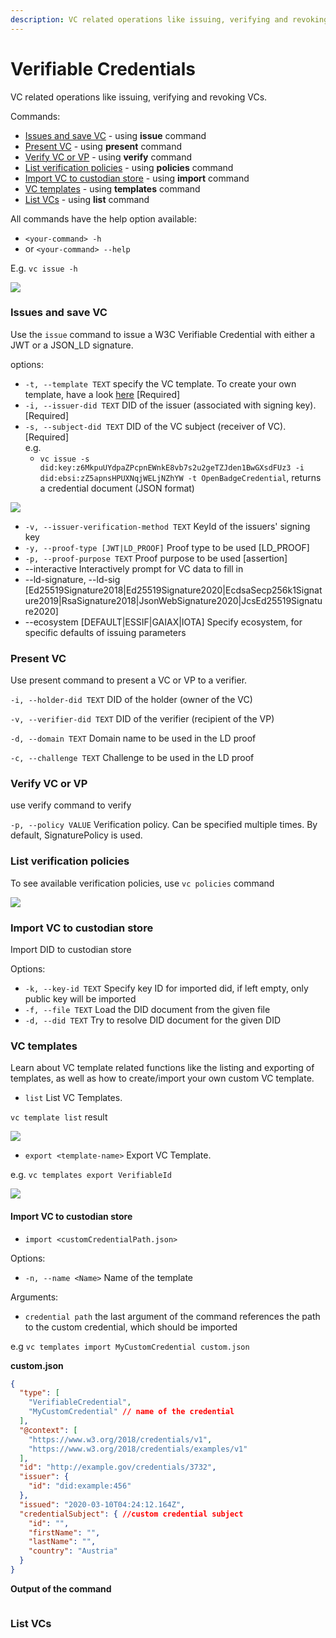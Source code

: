 ```yaml
---
description: VC related operations like issuing, verifying and revoking VCs.
---
```


# Verifiable Credentials

VC related operations like issuing, verifying and revoking VCs.

Commands:

* [Issues and save VC](verifiable-credentials.md#issues-and-save-vc.) - using **issue** command
* [Present VC](verifiable-credentials.md#present-vc) - using **present** command
* [Verify VC or VP](verifiable-credentials.md#verify-vc-or-vp) - using **verify** command&#x20;
* [List verification policies](verifiable-credentials.md#manage-verification-policies) - using **policies** command&#x20;
* [Import VC to custodian store](verifiable-credentials.md#import-vc-to-custodian-store) - using **import** command&#x20;
* [VC templates](verifiable-credentials.md#vc-templates) - using **templates** command &#x20;
* [List VCs](verifiable-credentials.md#list-vcs) - using **list** command&#x20;

All commands have the help option available:

* `<your-command> -h`
* or `<your-command> --help`

E.g. `vc issue -h`

![](<../../.gitbook/assets/image (15).png>)

### Issues and save VC

Use the `issue` command to issue a W3C Verifiable Credential with either a JWT or a JSON\_LD signature.

options:&#x20;

* `-t, --template TEXT` specify the VC template. To create your own template, have a look [here](verifiable-credentials.md#import-vc-to-custodian-store-1)  \[Required]
* `-i, --issuer-did TEXT` DID of the issuer (associated with signing key). \[Required]
* `-s, --subject-did TEXT` DID of the VC subject (receiver of VC). \[Required] \
  e.g.
  * `vc issue -s did:key:z6MkpuUYdpaZPcpnEWnkE8vb7s2u2geTZJden1BwGXsdFUz3 -i did:ebsi:zZ5apnsHPUXNqjWELjNZhYW -t OpenBadgeCredential`, returns a credential document (JSON format)

![](<../../.gitbook/assets/image (14).png>)

* `-v, --issuer-verification-method TEXT` KeyId of the issuers' signing key
* `-y, --proof-type [JWT|LD_PROOF]` Proof type to be used \[LD\_PROOF]
* `-p, --proof-purpose TEXT` Proof purpose to be used \[assertion]
* \--interactive Interactively prompt for VC data to fill in&#x20;
* \--ld-signature, --ld-sig \[Ed25519Signature2018|Ed25519Signature2020|EcdsaSecp256k1Signature2019|RsaSignature2018|JsonWebSignature2020|JcsEd25519Signature2020]&#x20;
* \--ecosystem \[DEFAULT|ESSIF|GAIAX|IOTA] Specify ecosystem, for specific defaults of issuing parameters

### Present VC

Use present command to present a VC or VP to a verifier.

`-i, --holder-did TEXT` DID of the holder (owner of the VC)&#x20;

`-v, --verifier-did TEXT` DID of the verifier (recipient of the VP)&#x20;

`-d, --domain TEXT` Domain name to be used in the LD proof&#x20;

`-c, --challenge TEXT` Challenge to be used in the LD proof

### Verify VC or VP&#x20;

use verify command to verify&#x20;

`-p, --policy VALUE` Verification policy. Can be specified multiple times. By default, SignaturePolicy is used.

### List verification policies&#x20;

To see available verification policies, use `vc policies` command

![](<../../.gitbook/assets/image (10).png>)

### Import VC to custodian store&#x20;

Import DID to custodian store

Options:&#x20;

* `-k, --key-id TEXT` Specify key ID for imported did, if left empty, only public key will be imported
* `-f, --file TEXT` Load the DID document from the given file
* `-d, --did TEXT` Try to resolve DID document for the given DID

&#x20;

### VC templates&#x20;

Learn about VC template related functions like the listing and exporting of templates, as well as how to create/import your own custom VC template.

* `list` List VC Templates.

&#x20;`vc template list`  result

![](<../../.gitbook/assets/image (6).png>)

* `export <template-name>` Export VC Template.

e.g.  `vc templates export VerifiableId`

![](<../../.gitbook/assets/image (11).png>)

#### Import VC to custodian store

* `import <customCredentialPath.json>`



Options:&#x20;

* `-n, --name <Name>` Name of the template



Arguments:&#x20;

* `credential path` the last argument of the command references the path to the custom credential, which should be imported



e.g `vc templates import MyCustomCredential custom.json`&#x20;



**custom.json**

```json
{
  "type": [
    "VerifiableCredential",
    "MyCustomCredential" // name of the credential
  ],
  "@context": [
    "https://www.w3.org/2018/credentials/v1",
    "https://www.w3.org/2018/credentials/examples/v1"
  ],
  "id": "http://example.gov/credentials/3732",
  "issuer": {
    "id": "did:example:456"
  },
  "issued": "2020-03-10T04:24:12.164Z",
  "credentialSubject": { //custom credential subject
    "id": "",
    "firstName": "",
    "lastName": "",
    "country": "Austria"
  }
}

```



**Output of the command**

<figure><img src="../../.gitbook/assets/Screenshot on 2022-12-22 at 08-18-42.png" alt=""><figcaption></figcaption></figure>

### List VCs&#x20;



&#x20;

